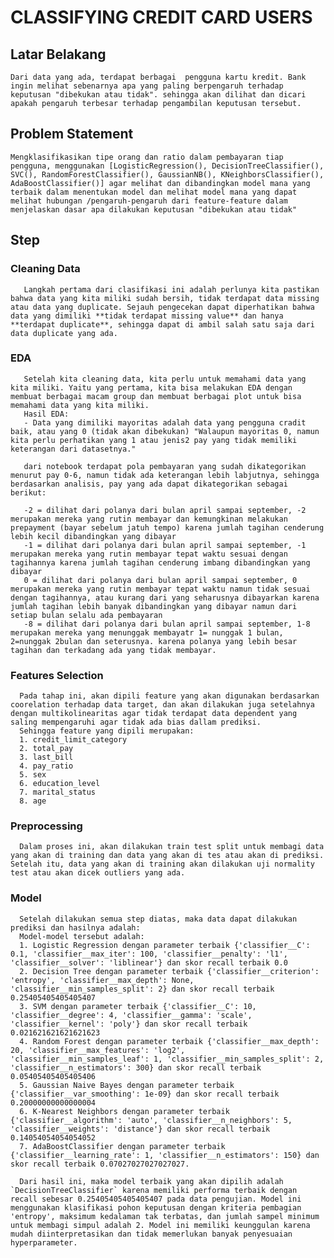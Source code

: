 # CLASSIFYING CREDIT CARD USERS

## Latar Belakang
    Dari data yang ada, terdapat berbagai  pengguna kartu kredit. Bank ingin melihat sebenarnya apa yang paling berpengaruh terhadap keputusan "dibekukan atau tidak". sehingga akan dilihat dan dicari apakah pengaruh terbesar terhadap pengambilan keputusan tersebut.

## Problem Statement
    Mengklasifikasikan tipe orang dan ratio dalam pembayaran tiap pengguna, menggunakan [LogisticRegression(), DecisionTreeClassifier(), SVC(), RandomForestClassifier(), GaussianNB(), KNeighborsClassifier(), AdaBoostClassifier()] agar melihat dan dibandingkan model mana yang terbaik dalam menentukan model dan melihat model mana yang dapat melihat hubungan /pengaruh-pengaruh dari feature-feature dalam menjelaskan dasar apa dilakukan keputusan "dibekukan atau tidak"

## Step
   ### Cleaning Data
       Langkah pertama dari clasifikasi ini adalah perlunya kita pastikan bahwa data yang kita miliki sudah bersih, tidak terdapat data missing atau data yang duplicate. Sejauh pengecekan dapat diperhatikan bahwa data yang dimiliki **tidak terdapat missing value** dan hanya **terdapat duplicate**, sehingga dapat di ambil salah satu saja dari data duplicate yang ada.
   ### EDA
       Setelah kita cleaning data, kita perlu untuk memahami data yang kita miliki. Yaitu yang pertama, kita bisa melakukan EDA dengan membuat berbagai macam group dan membuat berbagai plot untuk bisa memahami data yang kita miliki. 
       Hasil EDA: 
       - Data yang dimiliki mayoritas adalah data yang pengguna cradit baik, atau yang 0 (tidak akan dibekukan) "Walaupun mayoritas 0, namun kita perlu perhatikan yang 1 atau jenis2 pay yang tidak memiliki keterangan dari datasetnya."
       
       dari notebook terdapat pola pembayaran yang sudah dikategorikan menurut pay 0-6, namun tidak ada keterangan lebih labjutnya, sehingga berdasarkan analisis, pay yang ada dapat dikategorikan sebagai berikut:
      
       -2 = dilihat dari polanya dari bulan april sampai september, -2 merupakan mereka yang rutin membayar dan kemungkinan melakukan prepayment (bayar sebelum jatuh tempo) karena jumlah tagihan cenderung lebih kecil dibandingkan yang dibayar
       -1 = dilihat dari polanya dari bulan april sampai september, -1 merupakan mereka yang rutin membayar tepat waktu sesuai dengan tagihannya karena jumlah tagihan cenderung imbang dibandingkan yang dibayar
       0 = dilihat dari polanya dari bulan april sampai september, 0 merupakan mereka yang rutin membayar tepat waktu namun tidak sesuai dengan tagihannya, atau kurang dari yang seharusnya dibayarkan karena jumlah tagihan lebih banyak dibandingkan yang dibayar namun dari setiap bulan selalu ada pembayaran
       -8 = dilihat dari polanya dari bulan april sampai september, 1-8 merupakan mereka yang menunggak membayatr 1= nunggak 1 bulan, 2=nunggak 2bulan dan seterusnya. karena polanya yang lebih besar tagihan dan terkadang ada yang tidak membayar.
   ### Features Selection
      Pada tahap ini, akan dipili feature yang akan digunakan berdasarkan coorelation terhadap data target, dan akan dilakukan juga setelahnya dengan multikolinearitas agar tidak terdapat data dependent yang saling mempengaruhi agar tidak ada bias dallam prediksi.
      Sehingga feature yang dipili merupakan:
      1. credit_limit_category	
      2. total_pay	
      3. last_bill	
      4. pay_ratio	
      5. sex	
      6. education_level	
      7. marital_status	
      8. age
   ### Preprocessing
      Dalam proses ini, akan dilakukan train test split untuk membagi data yang akan di training dan data yang akan di tes atau akan di prediksi. Setelah itu, data yang akan di training akan dilakukan uji normality test atau akan dicek outliers yang ada.
   ### Model
      Setelah dilakukan semua step diatas, maka data dapat dilakukan prediksi dan hasilnya adalah:
      Model-model tersebut adalah:
      1. Logistic Regression dengan parameter terbaik {'classifier__C': 0.1, 'classifier__max_iter': 100, 'classifier__penalty': 'l1', 'classifier__solver': 'liblinear'} dan skor recall terbaik 0.0
      2. Decision Tree dengan parameter terbaik {'classifier__criterion': 'entropy', 'classifier__max_depth': None, 'classifier__min_samples_split': 2} dan skor recall terbaik 0.25405405405405407
      3. SVM dengan parameter terbaik {'classifier__C': 10, 'classifier__degree': 4, 'classifier__gamma': 'scale', 'classifier__kernel': 'poly'} dan skor recall terbaik 0.021621621621621623
      4. Random Forest dengan parameter terbaik {'classifier__max_depth': 20, 'classifier__max_features': 'log2', 'classifier__min_samples_leaf': 1, 'classifier__min_samples_split': 2, 'classifier__n_estimators': 300} dan skor recall terbaik 0.05405405405405406
      5. Gaussian Naive Bayes dengan parameter terbaik {'classifier__var_smoothing': 1e-09} dan skor recall terbaik 0.20000000000000004
      6. K-Nearest Neighbors dengan parameter terbaik {'classifier__algorithm': 'auto', 'classifier__n_neighbors': 5, 'classifier__weights': 'distance'} dan skor recall terbaik 0.14054054054054052
      7. AdaBoostClassifier dengan parameter terbaik {'classifier__learning_rate': 1, 'classifier__n_estimators': 150} dan skor recall terbaik 0.07027027027027027.
      
      Dari hasil ini, maka model terbaik yang akan dipilih adalah `DecisionTreeClassifier` karena memiliki performa terbaik dengan recall sebesar 0.25405405405405407 pada data pengujian. Model ini menggunakan klasifikasi pohon keputusan dengan kriteria pembagian 'entropy', maksimum kedalaman tak terbatas, dan jumlah sampel minimum untuk membagi simpul adalah 2. Model ini memiliki keunggulan karena mudah diinterpretasikan dan tidak memerlukan banyak penyesuaian hyperparameter.
